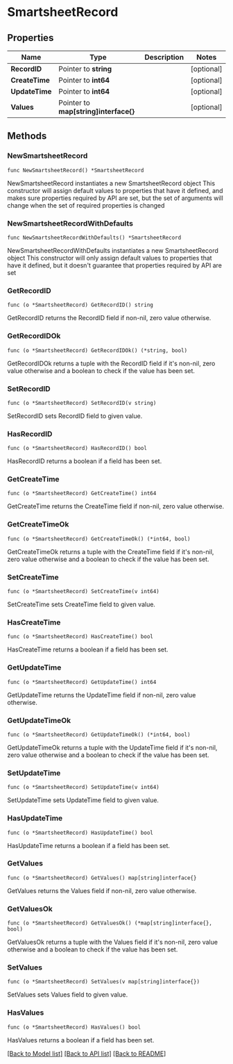 # SmartsheetRecord

## Properties

Name | Type | Description | Notes
------------ | ------------- | ------------- | -------------
**RecordID** | Pointer to **string** |  | [optional] 
**CreateTime** | Pointer to **int64** |  | [optional] 
**UpdateTime** | Pointer to **int64** |  | [optional] 
**Values** | Pointer to **map[string]interface{}** |  | [optional] 

## Methods

### NewSmartsheetRecord

`func NewSmartsheetRecord() *SmartsheetRecord`

NewSmartsheetRecord instantiates a new SmartsheetRecord object
This constructor will assign default values to properties that have it defined,
and makes sure properties required by API are set, but the set of arguments
will change when the set of required properties is changed

### NewSmartsheetRecordWithDefaults

`func NewSmartsheetRecordWithDefaults() *SmartsheetRecord`

NewSmartsheetRecordWithDefaults instantiates a new SmartsheetRecord object
This constructor will only assign default values to properties that have it defined,
but it doesn't guarantee that properties required by API are set

### GetRecordID

`func (o *SmartsheetRecord) GetRecordID() string`

GetRecordID returns the RecordID field if non-nil, zero value otherwise.

### GetRecordIDOk

`func (o *SmartsheetRecord) GetRecordIDOk() (*string, bool)`

GetRecordIDOk returns a tuple with the RecordID field if it's non-nil, zero value otherwise
and a boolean to check if the value has been set.

### SetRecordID

`func (o *SmartsheetRecord) SetRecordID(v string)`

SetRecordID sets RecordID field to given value.

### HasRecordID

`func (o *SmartsheetRecord) HasRecordID() bool`

HasRecordID returns a boolean if a field has been set.

### GetCreateTime

`func (o *SmartsheetRecord) GetCreateTime() int64`

GetCreateTime returns the CreateTime field if non-nil, zero value otherwise.

### GetCreateTimeOk

`func (o *SmartsheetRecord) GetCreateTimeOk() (*int64, bool)`

GetCreateTimeOk returns a tuple with the CreateTime field if it's non-nil, zero value otherwise
and a boolean to check if the value has been set.

### SetCreateTime

`func (o *SmartsheetRecord) SetCreateTime(v int64)`

SetCreateTime sets CreateTime field to given value.

### HasCreateTime

`func (o *SmartsheetRecord) HasCreateTime() bool`

HasCreateTime returns a boolean if a field has been set.

### GetUpdateTime

`func (o *SmartsheetRecord) GetUpdateTime() int64`

GetUpdateTime returns the UpdateTime field if non-nil, zero value otherwise.

### GetUpdateTimeOk

`func (o *SmartsheetRecord) GetUpdateTimeOk() (*int64, bool)`

GetUpdateTimeOk returns a tuple with the UpdateTime field if it's non-nil, zero value otherwise
and a boolean to check if the value has been set.

### SetUpdateTime

`func (o *SmartsheetRecord) SetUpdateTime(v int64)`

SetUpdateTime sets UpdateTime field to given value.

### HasUpdateTime

`func (o *SmartsheetRecord) HasUpdateTime() bool`

HasUpdateTime returns a boolean if a field has been set.

### GetValues

`func (o *SmartsheetRecord) GetValues() map[string]interface{}`

GetValues returns the Values field if non-nil, zero value otherwise.

### GetValuesOk

`func (o *SmartsheetRecord) GetValuesOk() (*map[string]interface{}, bool)`

GetValuesOk returns a tuple with the Values field if it's non-nil, zero value otherwise
and a boolean to check if the value has been set.

### SetValues

`func (o *SmartsheetRecord) SetValues(v map[string]interface{})`

SetValues sets Values field to given value.

### HasValues

`func (o *SmartsheetRecord) HasValues() bool`

HasValues returns a boolean if a field has been set.


[[Back to Model list]](../README.md#documentation-for-models) [[Back to API list]](../README.md#documentation-for-api-endpoints) [[Back to README]](../README.md)


